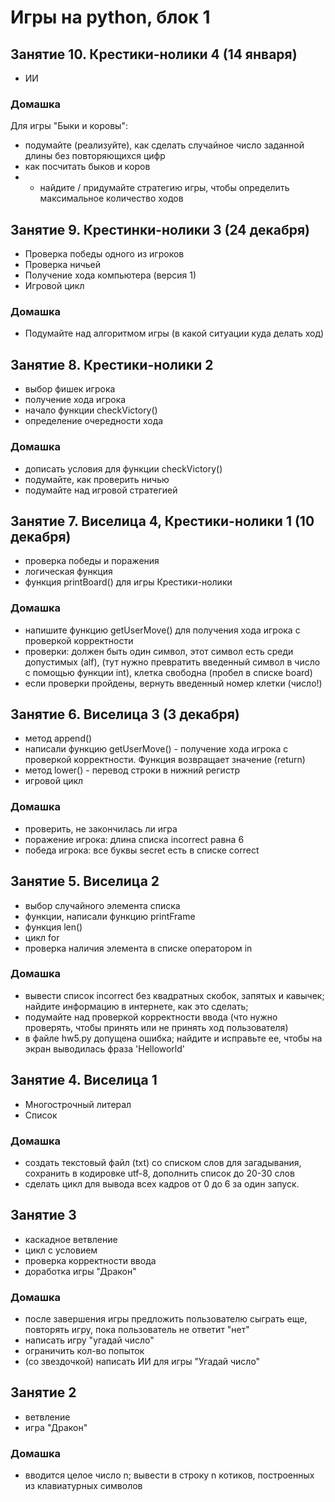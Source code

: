 # Игры на python, блок 1
## Занятие 10. Крестики-нолики 4 (14 января)
+ ИИ

### Домашка
Для игры "Быки и коровы":
+ подумайте (реализуйте), как сделать случайное число заданной длины без повторяющихся цифр
+ как посчитать быков и коров
+ * найдите / придумайте стратегию игры, чтобы определить максимальное количество ходов

## Занятие 9. Крестинки-нолики 3 (24 декабря)
+ Проверка победы одного из игроков
+ Проверка ничьей
+ Получение хода компьютера (версия 1)
+ Игровой цикл
### Домашка
+ Подумайте над алгоритмом игры (в какой ситуации куда делать ход)

## Занятие 8. Крестики-нолики 2
+ выбор фишек игрока
+ получение хода игрока
+ начало функции checkVictory()
+ определение очередности хода
### Домашка
+ дописать условия для функции checkVictory()
+ подумайте, как проверить ничью
+ подумайте над игровой стратегией
## Занятие 7. Виселица 4, Крестики-нолики 1 (10 декабря)
+ проверка победы и поражения
+ логическая функция
+ функция printBoard() для игры Крестики-нолики
### Домашка
+ напишите функцию getUserMove() для получения хода игрока с проверкой корректности
+ проверки: должен быть один символ, этот символ есть среди допустимых (alf), (тут нужно превратить введенный символ в число с помощью функции int), клетка свободна (пробел в списке board)
+ если проверки пройдены, вернуть введенный номер клетки (число!)

## Занятие 6. Виселица 3 (3 декабря)
+ метод append()
+ написали функцию getUserMove() - получение хода игрока с проверкой корректности. Функция возвращает значение (return)
+ метод lower() - перевод строки в нижний регистр
+ игровой цикл
### Домашка
+ проверить, не закончилась ли игра
+ поражение игрока: длина списка incorrect равна 6
+ победа игрока: все буквы secret есть в списке correct

## Занятие 5. Виселица 2
+ выбор случайного элемента списка
+ функции, написали функцию printFrame
+ функция len()
+ цикл for
+ проверка наличия элемента в списке оператором in
### Домашка
+ вывести список incorrect без квадратных скобок, запятых и кавычек; найдите информацию в интернете, как это сделать;
+ подумайте над проверкой корректности ввода (что нужно проверять, чтобы принять или не принять ход пользователя)
+ в файле hw5.py допущена ошибка; найдите и исправьте ее, чтобы на экран выводилась фраза 'Helloworld'

## Занятие 4. Виселица 1
+ Многострочный литерал
+ Список

### Домашка
+ создать текстовый файл (txt) со списком слов для загадывания, сохранить в кодировке utf-8, дополнить список до 20-30 слов
+ сделать цикл для вывода всех кадров от 0 до 6 за один запуск. 

## Занятие 3
+ каскадное ветвление
+ цикл с условием
+ проверка корректности ввода
+ доработка игры "Дракон"

### Домашка
+ после завершения игры предложить пользователю сыграть еще, повторять игру, пока пользователь не ответит "нет"
+ написать игру "угадай число"
+ ограничить кол-во попыток
+ (со звездочкой) написать ИИ для игры "Угадай число"

## Занятие 2
+ ветвление
+ игра "Дракон"

### Домашка
+ вводится целое число n; вывести в строку n котиков, построенных из клавиатурных символов